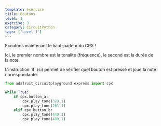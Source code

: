 ```yaml
---
template: exercise
title: Boutons
level: 1
exercise: 3
category: CircuitPython
tags: ['Level 1']
---
```


Ecoutons maintenant le haut-parleur du CPX !

Ici, le premier nombre est la tonalité (fréquence), le second est la durée de la note.

L'instruction 'if' (si) permet de vérifier quel bouton est pressé et joue la note correspondante.

```python
from adafruit_circuitplayground.express import cpx

while True:
    if cpx.button_a:
        cpx.play_tone(329,1)
        cpx.play_tone(261,1)
    elif cpx.button_b:
        cpx.play_tone(440,1)
        cpx.play_tone(400,1)
```
